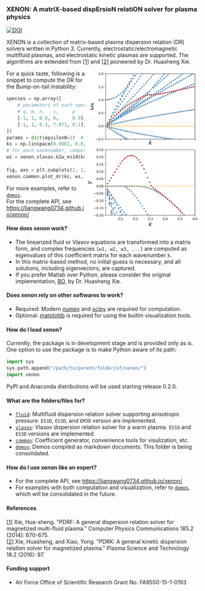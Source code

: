 ### XENON: A matriX-based dispErsioN relatiON solver for plasma physics
[![DOI](https://zenodo.org/badge/DOI/10.5281/zenodo.3497597.svg)](https://doi.org/10.5281/zenodo.3497597)

XENON is a collection of matrix-based plasma dispersion relation (DR) solvers written in Python 3. Currently, electrostatic/electromagnetic multifluid plasmas, and electrostatic kinetic plasmas are supported. The algorithms are extended from [[1]] and [[2]] pioneered by Dr. Huasheng Xie. 

<img src="demos/images/bump-on-tail.png" align="right"
     title="Bump-on-tail instability" width="300">
For a quick taste, following is a snippet to compute the DR for the Bump-on-tail instability:
```python
species = np.array([
    # parameters of each species
    # q, m, n,   v,     p
    [-1, 1, 0.9, 0,     0.9],  # background electron
    [-1, 1, 0.1, 7.071, 0.1],  # beam electron
])
params = dict(epsilon0=1)  # other parameters
ks = np.linspace(0.0001, 0.6, 50)  # an array of wavenumbers
# for each wavenumber, compute the complex frequencies
ws = xenon.vlasov.k2w_es1d(ks, species, params)

fig, axs = plt.subplots(2, 1, figsize=(10, 5), sharex=True)
xenon.common.plot_dr(ks, ws, ax0=axs[0], ax1=axs[1])
```
For more examples, refer to [`demos`](demos).  
For the complete API, see https://liangwang0734.github.io/xenon/

#### How does xenon work?
- The linearized fluid or Vlasov equations are transformed into a matrix form, and complex frequencies `[w1, w2, w3, ...]` are computed as eigenvalues of this coefficient matrix for each wavenumber `k`.
- In this matrix-based method, no initial guess is necessary, and all solutions, including eigenvectors, are captured.
- If you prefer Matlab over Python, please consider the original implementation, [BO](https://github.com/hsxie/pdrk), by Dr. Huasheng Xie.

[1]:https://www.sciencedirect.com/science/article/pii/S0010465513003408
[2]:https://iopscience.iop.org/article/10.1088/1009-0630/18/2/01/pdf

#### Does xenon rely on other softwares to work?  
- Required: Modern [numpy](https://numpy.org/) and [scipy](https://www.scipy.org) are required for computation.
- Optional: [matplotlib](https://matplotlib.org/) is required for using the builtin visualization tools.

#### How do I load xenon?
Currently, the package is in development stage and is provided only as is. One option to use the package is to make Python aware of its path:
```python
import sys
sys.path.append("/path/to/parent/folder/of/xenon/")
import xenon
```
PyPI and Anaconda distributions will be used starting release 0.2.0.

#### What are the folders/files for?
- [`fluid`](fluid): Multifluid dispersion relation solver supporting anisotropic pressure. `ES1D`, `ES3D`, and `EM3D` version are implemented.
- [`vlasov`](vlasov): Vlasov dispersion relation solver for a warm plasma. `ES1D` and `ES3D` versions are implemented.
- [`common`](common): Coefficient generator, convenience tools for visulization, etc.
- [`demos`](demos): Demos compiled as markdown documents. This folder is being consolidated.

#### How do I use xenon like an expert?
- For the complete API, see https://liangwang0734.github.io/xenon/
- For examples with both computation and visualization, refer to [`demos`](demos), which will be consolidated in the future.

#### References
[[1]] Xie, Hua-sheng. "PDRF: A general dispersion relation solver for magnetized multi-fluid plasma." Computer Physics Communications 185.2 (2014): 670-675.  
[[2]] Xie, Huasheng, and Xiao, Yong. "PDRK: A general kinetic dispersion relation solver for magnetized plasma." Plasma Science and Technology 18.2 (2016): 97.

#### Funding support
- Air Force Office of Scientific Research Grant No. FA9550-15-1-0193

